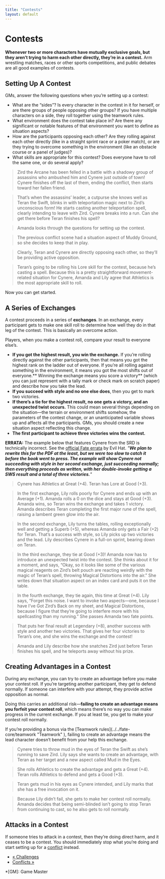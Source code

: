 ```yaml
---
title: "Contests"
layout: default
---
```


#  Contests

**Whenever two or more characters have mutually exclusive goals, but they aren’t trying to harm each other directly, they’re in a contest.** Arm wrestling matches, races or other sports competitions, and public debates are all good examples of contests.

## Setting Up A Contest

GMs, answer the following questions when you’re setting up a contest:

  * What are the “sides”? Is every character in the contest in it for herself, or are there groups of people opposing other groups? If you have multiple characters on a side, they roll together using the teamwork rules.
  * What environment does the contest take place in? Are there any significant or notable features of that environment you want to define as situation aspects?
  * How are the participants opposing each other? Are they rolling against each other directly (like in a straight sprint race or a poker match), or are they trying to overcome something in the environment (like an obstacle course or a panel of judges)?
  * What skills are appropriate for this contest? Does everyone have to roll the same one, or do several apply?

> Zird the Arcane has been felled in a battle with a shadowy group of
assassins who ambushed him and Cynere just outside of town! Cynere finishes
off the last of them, ending the conflict, then starts toward her fallen
friend.

>

> That’s when the assassins’ leader, a cutpurse she knows well as Teran the
Swift, blinks in with teleportation magic next to Zird’s unconscious form! He
starts casting another teleportation spell, clearly intending to leave with
Zird. Cynere breaks into a run. Can she get there before Teran finishes his
spell?

>

> Amanda looks through the questions for setting up the contest.

>

> The previous conflict scene had a situation aspect of <span class="aspect">Muddy
Ground</span>, so she decides to keep that in play.

>

> Clearly, Teran and Cynere are directly opposing each other, so they’ll be
providing active opposition.

>

> Teran’s going to be rolling his Lore skill for the contest, because he’s
casting a spell. Because this is a pretty straightforward movement-related
situation for Cynere, Amanda and Lily agree that Athletics is the most
appropriate skill to roll.

Now you can get started.

## A Series of Exchanges

A contest proceeds in a series of **exchanges**. In an exchange, every
participant gets to make one skill roll to determine how well they do in that
leg of the contest. This is basically an overcome action.

Players, when you make a contest roll, compare your result to everyone else’s.

  * **If you got the highest result, you win the exchange.** If you’re rolling directly against the other participants, then that means you got the highest rank on the ladder out of everyone. If you’re all rolling against something in the environment, it means you got the most shifts out of everyone.** Winning the exchange means you score a victory** (which you can just represent with a tally mark or check mark on scratch paper) and describe how you take the lead.
  * **If you succeed with style and no one else does**, then you get to mark two victories.
  * **If there’s a tie for the highest result, no one gets a victory, and an unexpected twist occurs.** This could mean several things depending on the situation—the terrain or environment shifts somehow, the parameters of the contest change, or an unanticipated variable shows up and affects all the participants. GMs, you should create a new situation aspect reflecting this change.
  * **The first participant to achieve three victories wins the contest.**

**ERRATA:** The example below that features Cynere from the SRD is technically incorrect. See the [official Fate errata](https://docs.google.com/document/d/1wvZasbKtQgmR-p8wvPcNw7jdy7QAftMmQxvMEz4gof4/edit) by Evil Hat. _"__We plan to rewrite this for the PDF at the least, but we were too slow to catch it before the book went to press. The example will show Cynere not succeeding with style in her second exchange, just succeeding normally; then everything proceeds as written, with her double-invoke getting a SWS result and a total of three victories.__"_

> Cynere has Athletics at Great (+4). Teran has Lore at Good (+3).

>

> In the first exchange, Lily rolls poorly for Cynere and ends up with an
Average (+1). Amanda rolls a 0 on the dice and stays at Good (+3). Amanda
wins, so Teran wins the exchange and takes 1 victory. Amanda describes Teran
completing the first major rune of the spell, raising a lambent green glow
into the air.

>

> In the second exchange, Lily turns the tables, rolling exceptionally well
and getting a Superb (+5), whereas Amanda only gets a Fair (+2) for Teran.
That’s a success with style, so Lily picks up two victories and the lead. Lily
describes Cynere in a full-on sprint, bearing down on Teran.

>

> In the third exchange, they tie at Good (+3)! Amanda now has to introduce an
unexpected twist into the contest. She thinks about it for a moment, and says,
“Okay, so it looks like some of the various magical reagents on Zird’s belt
pouch are reacting weirdly with the magic of Teran’s spell, throwing
<span class="aspect">Magical Distortions</span> into the air.” She writes down that
situation aspect on an index card and puts it on the table.

>

> In the fourth exchange, they tie again, this time at Great (+4). Lily says,
“Forget this noise. I want to invoke two aspects—one, because I have
<span class="aspect">I’ve Got Zird’s Back</span> on my sheet, and <span class="aspect">Magical
Distortions</span>, because I figure that they’re going to interfere more with
his spellcasting than my running.” She passes Amanda two fate points.

>

> That puts her final result at Legendary (+8), another success with style and
another two victories. That gives her four victories to Teran’s one, and she
wins the exchange and the contest!

>

> Amanda and Lily describe how she snatches Zird just before Teran finishes
his spell, and he teleports away without his prize.

## Creating Advantages in a Contest

During any exchange, you can try to create an advantage before you make your
contest roll. If you’re targeting another participant, they get to defend
normally. If someone can interfere with your attempt, they provide active
opposition as normal.

Doing this carries an additional risk—**failing to create an advantage means
you forfeit your contest roll**, which means there’s no way you can make
progress in the current exchange. If you at least tie, you get to make your
contest roll normally.

If you’re providing a bonus via the [Teamwork rules](../../fate-
core/teamwork "Teamwork" ), failing to create an advantage means the lead
character doesn’t benefit from your help this exchange.

> Cynere tries to throw mud in the eyes of Teran the Swift as she’s running to
save Zird. Lily says she wants to create an advantage, with Teran as her
target and a new aspect called <span class="aspect">Mud in the Eyes</span>.

>

> She rolls Athletics to create the advantage and gets a Great (+4). Teran
rolls Athletics to defend and gets a Good (+3).

>

> Teran gets mud in his eyes as Cynere intended, and Lily marks that she has a
free invocation on it.

>

> Because Lily didn’t fail, she gets to make her contest roll normally. Amanda
decides that being semi-blinded isn’t going to stop Teran from continuing to
cast, so he also gets to roll normally.

## Attacks in a Contest

If someone tries to attack in a contest, then they’re doing direct harm, and
it ceases to be a contest. You should immediately stop what you’re doing and
start setting up for a [conflict](../../fate-core/conflicts
"Conflicts" ) instead.

  * [« Challenges](/fate-srd/fate-core/challenges)
  * [Conflicts »](/fate-srd/fate-core/conflicts)

  *[GM]: Game Master

